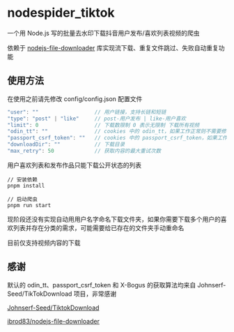 # nodespider_tiktok

一个用 Node.js 写的批量去水印下载抖音用户发布/喜欢列表视频的爬虫

依赖于 [nodejs-file-downloader](https://github.com/ibrod83/nodejs-file-downloader) 库实现流下载、重复文件跳过、失败自动重复功能

## 使用方法

在使用之前请先修改 config/config.json 配置文件

```js
"user": ""                  // 用户链接，支持长链和短链
"type": "post" | "like"     // post-用户发布 | like-用户喜欢
"limit": 0                  // 下载数限制 0 表示无限制 下载所有视频
"odin_tt": ""               // cookies 中的 odin_tt，如果工作正常则不需要修改
"passport_csrf_token": ""   // cookies 中的 passport_csrf_token，如果工作正常则不需要修改
"downloadDir": ""           // 下载目录
"max_retry": 50             // 获取内容的最大重试次数
```

用户喜欢列表和发布作品只能下载公开状态的列表

```
// 安装依赖
pnpm install

// 启动爬虫
pnpm run start
```

现阶段还没有实现自动用用户名字命名下载文件夹，如果你需要下载多个用户的喜欢列表并存在分类的需求，可能需要给已存在的文件夹手动重命名

目前仅支持视频内容的下载

## 感谢
默认的 odin_tt、passport_csrf_token 和 X-Bogus 的获取算法均来自 Johnserf-Seed/TikTokDownload 项目，非常感谢

[Johnserf-Seed/TiktokDownload](https://github.com/Johnserf-Seed/TikTokDownload)

[ibrod83/nodejs-file-downloader](https://github.com/ibrod83/nodejs-file-downloader)
